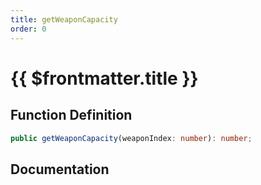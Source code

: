 ```yaml
---
title: getWeaponCapacity
order: 0
---
```


# {{ $frontmatter.title }}

## Function Definition

```ts
public getWeaponCapacity(weaponIndex: number): number;
```

## Documentation

<!--@include: ./parts/getWeaponCapacity.md-->
